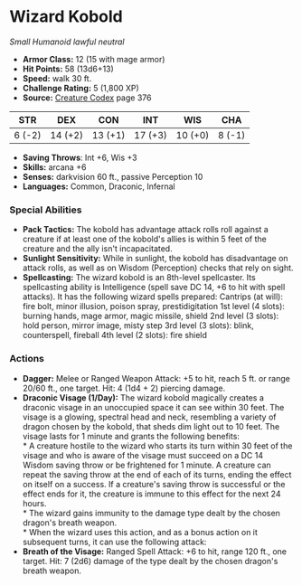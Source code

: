 # Wizard Kobold

*Small* *Humanoid* *lawful neutral*

- **Armor Class:** 12 (15 with mage armor)
- **Hit Points:** 58 (13d6+13)
- **Speed:** walk 30 ft.
- **Challenge Rating:** 5 (1,800 XP)
- **Source:** [Creature Codex](https://koboldpress.com/kpstore/product/creature-codex-for-5th-edition-dnd) page 376

| STR | DEX | CON | INT | WIS | CHA |
| --- | --- | --- | --- | --- | --- |
| 6 (-2) | 14 (+2) | 13 (+1) | 17 (+3) | 10 (+0) | 8 (-1) |

- **Saving Throws**: Int +6, Wis +3
- **Skills:** arcana +6
- **Senses:** darkvision 60 ft., passive Perception 10
- **Languages:** Common, Draconic, Infernal

### Special Abilities

- **Pack Tactics:** The kobold has advantage attack rolls roll against a creature if at least one of the kobold's allies is within 5 feet of the creature and the ally isn't incapacitated.
- **Sunlight Sensitivity:** While in sunlight, the kobold has disadvantage on attack rolls, as well as on Wisdom (Perception) checks that rely on sight.
- **Spellcasting:** The wizard kobold is an 8th-level spellcaster. Its spellcasting ability is Intelligence (spell save DC 14, +6 to hit with spell attacks). It has the following wizard spells prepared:
Cantrips (at will): fire bolt, minor illusion, poison spray, prestidigitation
1st level (4 slots): burning hands, mage armor, magic missile, shield
2nd level (3 slots): hold person, mirror image, misty step
3rd level (3 slots): blink, counterspell, fireball
4th level (2 slots): fire shield

### Actions

- **Dagger:** Melee or Ranged Weapon Attack: +5 to hit, reach 5 ft. or range 20/60 ft., one target. Hit: 4 (1d4 + 2) piercing damage.
- **Draconic Visage (1/Day):** The wizard kobold magically creates a draconic visage in an unoccupied space it can see within 30 feet. The visage is a glowing, spectral head and neck, resembling a variety of dragon chosen by the kobold, that sheds dim light out to 10 feet. The visage lasts for 1 minute and grants the following benefits: <br>* A creature hostile to the wizard who starts its turn within 30 feet of the visage and who is aware of the visage must succeed on a DC 14 Wisdom saving throw or be frightened for 1 minute. A creature can repeat the saving throw at the end of each of its turns, ending the effect on itself on a success. If a creature's saving throw is successful or the effect ends for it, the creature is immune to this effect for the next 24 hours. <br>* The wizard gains immunity to the damage type dealt by the chosen dragon's breath weapon. <br>* When the wizard uses this action, and as a bonus action on it subsequent turns, it can use the following attack:
- **Breath of the Visage:** Ranged Spell Attack: +6 to hit, range 120 ft., one target. Hit: 7 (2d6) damage of the type dealt by the chosen dragon's breath weapon.


